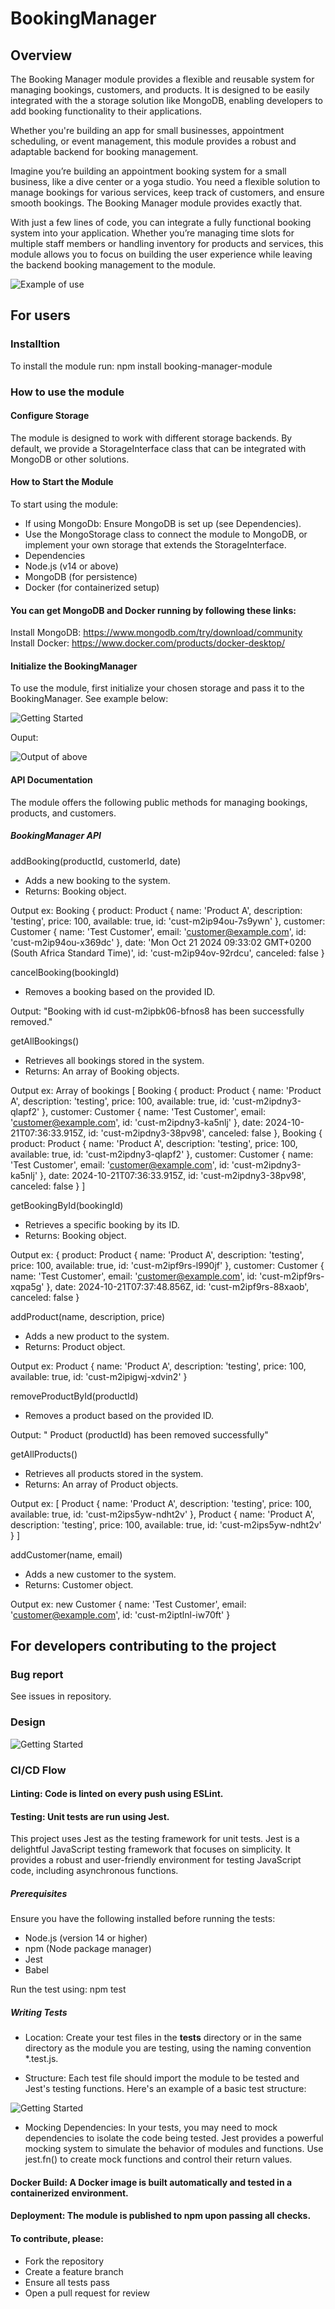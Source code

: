 # BookingManager

## Overview
The Booking Manager module provides a flexible and reusable system for managing bookings, customers, and products. It is designed to be easily integrated with the a storage solution like MongoDB, enabling developers to add booking functionality to their applications.

Whether you're building an app for small businesses, appointment scheduling, or event management, this module provides a robust and adaptable backend for booking management.

Imagine you’re building an appointment booking system for a small business, like a dive center or a yoga studio. You need a flexible solution to manage bookings for various services, keep track of customers, and ensure smooth bookings. The Booking Manager module provides exactly that.

With just a few lines of code, you can integrate a fully functional booking system into your application. Whether you’re managing time slots for multiple staff members or handling inventory for products and services, this module allows you to focus on building the user experience while leaving the backend booking management to the module.

![Example of use](./images/exuse.png)


## For users

### Installtion

To install the module run:
npm install booking-manager-module


### How to use the module

#### Configure Storage
The module is designed to work with different storage backends. By default, we provide a StorageInterface class that can be integrated with MongoDB or other solutions.

#### How to Start the Module

To start using the module:

- If using MongoDb: Ensure MongoDB is set up (see Dependencies).
- Use the MongoStorage class to connect the module to MongoDB, or implement your own storage that extends the StorageInterface.
- Dependencies
- Node.js (v14 or above)
- MongoDB (for persistence)
- Docker (for containerized setup)

#### You can get MongoDB and Docker running by following these links:

Install MongoDB: https://www.mongodb.com/try/download/community
Install Docker: https://www.docker.com/products/docker-desktop/

#### Initialize the BookingManager
To use the module, first initialize your chosen storage and pass it to the BookingManager. See example below:

![Getting Started](./images/exImport.png)

Ouput:

![Output of above](./images/outputImport.png)

#### API Documentation
The module offers the following public methods for managing bookings, products, and customers.

##### BookingManager API

addBooking(productId, customerId, date)
- Adds a new booking to the system.
- Returns: Booking object.

Output ex: 
Booking {
      product: Product {
        name: 'Product A',
        description: 'testing',
        price: 100,
        available: true,
        id: 'cust-m2ip94ou-7s9ywn'
      },
      customer: Customer {
        name: 'Test Customer',
        email: 'customer@example.com',
        id: 'cust-m2ip94ou-x369dc'
      },
      date: 'Mon Oct 21 2024 09:33:02 GMT+0200 (South Africa Standard Time)',
      id: 'cust-m2ip94ov-92rdcu',
      canceled: false
    }

cancelBooking(bookingId)
- Removes a booking based on the provided ID.

Output: "Booking with id cust-m2ipbk06-bfnos8 has been successfully removed."

getAllBookings()
- Retrieves all bookings stored in the system.
- Returns: An array of Booking objects.

Output ex: Array of bookings
[
      Booking {
        product: Product {
          name: 'Product A',
          description: 'testing',
          price: 100,
          available: true,
          id: 'cust-m2ipdny3-qlapf2'
        },
        customer: Customer {
          name: 'Test Customer',
          email: 'customer@example.com',
          id: 'cust-m2ipdny3-ka5nlj'
        },
        date: 2024-10-21T07:36:33.915Z,
        id: 'cust-m2ipdny3-38pv98',
        canceled: false
      },
      Booking {
        product: Product {
          name: 'Product A',
          description: 'testing',
          price: 100,
          available: true,
          id: 'cust-m2ipdny3-qlapf2'
        },
        customer: Customer {
          name: 'Test Customer',
          email: 'customer@example.com',
          id: 'cust-m2ipdny3-ka5nlj'
        },
        date: 2024-10-21T07:36:33.915Z,
        id: 'cust-m2ipdny3-38pv98',
        canceled: false
      }
    ]

getBookingById(bookingId)
- Retrieves a specific booking by its ID.
- Returns: Booking object.

Output ex:
{
      product: Product {
        name: 'Product A',
        description: 'testing',
        price: 100,
        available: true,
        id: 'cust-m2ipf9rs-l990jf'
      },
      customer: Customer {
        name: 'Test Customer',
        email: 'customer@example.com',
        id: 'cust-m2ipf9rs-xqpa5g'
      },
      date: 2024-10-21T07:37:48.856Z,
      id: 'cust-m2ipf9rs-88xaob',
      canceled: false
    }

addProduct(name, description, price)
- Adds a new product to the system.
- Returns: Product object.

Output ex:
Product {
      name: 'Product A',
      description: 'testing',
      price: 100,
      available: true,
      id: 'cust-m2ipigwj-xdvin2'
    }

removeProductById(productId)
- Removes a product based on the provided ID.

Output: " Product (productId) has been removed successfully"

getAllProducts()
- Retrieves all products stored in the system.
- Returns: An array of Product objects.

Output ex:
[
      Product {
        name: 'Product A',
        description: 'testing',
        price: 100,
        available: true,
        id: 'cust-m2ips5yw-ndht2v'
      },
      Product {
        name: 'Product A',
        description: 'testing',
        price: 100,
        available: true,
        id: 'cust-m2ips5yw-ndht2v'
      }
]

addCustomer(name, email)
- Adds a new customer to the system.
- Returns: Customer object.

Output ex: new Customer {
      name: 'Test Customer',
      email: 'customer@example.com',
      id: 'cust-m2iptlnl-iw70ft'
    }



## For developers contributing to the project

###  Bug report

See issues in repository. 

### Design
![Getting Started](./images/umlClass.jpeg)
### CI/CD Flow
#### Linting: Code is linted on every push using ESLint.

#### Testing: Unit tests are run using Jest.

This project uses Jest as the testing framework for unit tests. Jest is a delightful JavaScript testing framework that focuses on simplicity. It provides a robust and user-friendly environment for testing JavaScript code, including asynchronous functions.

##### Prerequisites

Ensure you have the following installed before running the tests:

- Node.js (version 14 or higher)
- npm (Node package manager)
- Jest
- Babel

Run the test using: npm test

##### Writing Tests

- Location: Create your test files in the __tests__ directory or in the same directory as the module you are testing, using the naming convention *.test.js.

- Structure: Each test file should import the module to be tested and Jest's testing functions. Here's an example of a basic test structure:

![Getting Started](./images/scrnsht2.png)

- Mocking Dependencies: In your tests, you may need to mock dependencies to isolate the code being tested. Jest provides a powerful mocking system to simulate the behavior of modules and functions. Use jest.fn() to create mock functions and control their return values.

#### Docker Build: A Docker image is built automatically and tested in a containerized environment.

#### Deployment: The module is published to npm upon passing all checks.

#### To contribute, please:

- Fork the repository
- Create a feature branch
- Ensure all tests pass
- Open a pull request for review


